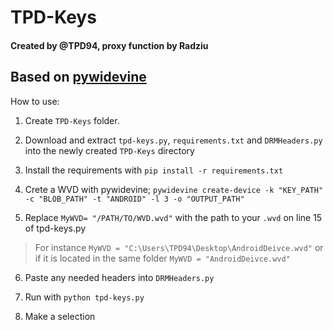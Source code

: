 # TPD-Keys
#### Created by @TPD94, proxy function by Radziu

## Based on [pywidevine](https://cdm-project.com/Decryption-Tools/pywidevine "pywidevine")

How to use:
1. Create `TPD-Keys` folder.

2. Download and extract `tpd-keys.py`, `requirements.txt` and `DRMHeaders.py` into the newly created `TPD-Keys` directory

3. Install the requirements with `pip install -r requirements.txt`

4. Crete a WVD with pywidevine; `pywidevine create-device -k "KEY_PATH" -c "BLOB_PATH" -t "ANDROID" -l 3 -o "OUTPUT_PATH"`

5. Replace `MyWVD= "/PATH/TO/WVD.wvd"` with the path to your `.wvd` on line 15 of tpd-keys.py

> For instance 
> `MyWVD = "C:\Users\TPD94\Desktop\AndroidDeivce.wvd"`
> or if it is located in the same folder
> `MyWVD = "AndroidDeivce.wvd"`

6. Paste any needed headers into `DRMHeaders.py`

7. Run with `python tpd-keys.py`

8. Make a selection
